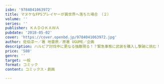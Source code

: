 ```yaml
---
isbn: '9784041063972'
title: マヌケなFPSプレイヤーが異世界へ落ちた場合　（２）
volume: ''
series: ''
publisher: ＫＡＤＯＫＡＷＡ
pubdate: '2018-05-02'
cover: 'https://cover.openbd.jp/9784041063972.jpg'
author: 佐伯淳一／著 地雷原／原著 UGUME／企画
description: ハルピア討伐中に更なる強敵現る！？緊急事態に武装を購入し撃破に挑む！
price: '580'
genre: ''
target: 一般
format: コミック
content: コミックス・劇画

---
```


